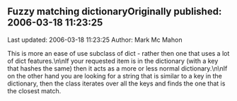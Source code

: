 ## Fuzzy matching dictionaryOriginally published: 2006-03-18 11:23:25 
Last updated: 2006-03-18 11:23:25 
Author: Mark Mc Mahon 
 
This is more an ease of use subclass of dict - rather then one that uses a lot of dict features.\n\nIf your requested item is in the dictionary (with a key that hashes the same) then it acts as a more or less normal dictionary.\n\nIf on the other hand you are looking for a string that is similar to a key in the dictionary, then the class iterates over all the keys and finds the one that is the closest match.